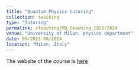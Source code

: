 ```yaml
---
title: "Quantum Physics tutoring"
collection: teaching
type: "Tutoring"
permalink: /teaching/MQ_teaching_2023/2024
venue: "University of Milan, physics department"
date: 09/2023-08/2024
location: "Milan, Italy"
---
```


The website of the course is [here](https://pcforte.mi.infn.it/mq/index.html)